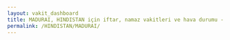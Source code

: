 ```yaml
---
layout: vakit_dashboard
title: MADURAI, HINDISTAN için iftar, namaz vakitleri ve hava durumu - ilçe/eyalet seç
permalink: /HINDISTAN/MADURAI/
---
```


<script type="text/javascript">
  var GLOBAL_COUNTRY = 'HINDISTAN';
  var GLOBAL_CITY = 'MADURAI';
  var GLOBAL_STATE = '';
  var lat = 72;
  var lon = 21;
</script>
